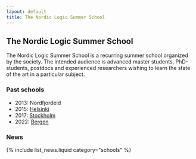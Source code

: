 ```yaml
---
layout: default
title: The Nordic Logic Summer School
---
```

## The Nordic Logic Summer School

The Nordic Logic Summer School is a recurring summer school organized by the
society. The intended audience is advanced master students, PhD-students,
postdocs and experienced researchers wishing to learn the state of the art in a
particular subject.

### Past schools

- 2013: Nordfjordeid
- 2015: [Helsinki](https://web.archive.org/web/20161117234437/https://www.helsinki.fi/sls2015/index.html)
- 2017: [Stockholm](https://www.math-stockholm.se/en/konferenser-och-akti/logic-in-stockholm-2/nls-summer-school-in)
- 2022: [Bergen](https://scandinavianlogic2020.w.uib.no/fourth-nordic-logic-summer-school-nls-2020/)

### News

{% include list_news.liquid category="schools" %}
